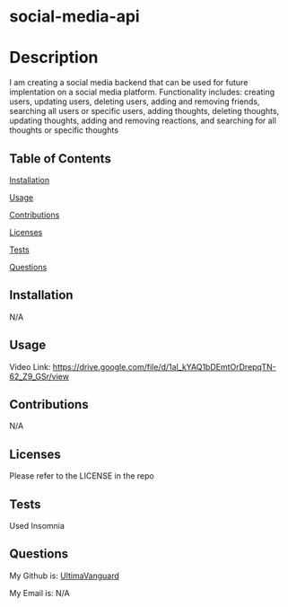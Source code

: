 # social-media-api
  

# Description

  I am creating a social media backend that can be used for future implentation on a social media platform. Functionality includes: creating users, updating users, deleting users, adding and removing friends, searching all users or specific users, adding thoughts, deleting thoughts, updating thoughts, adding and removing reactions, and searching for all thoughts or specific thoughts

## Table of Contents
  [Installation](#installation)

  [Usage](#usage)

  [Contributions](#contributions)

  [Licenses](#licenses)

  [Tests](#tests)

  [Questions](#questions)
  
## Installation
  
  N/A
  
## Usage
  
  Video Link: https://drive.google.com/file/d/1al_kYAQ1bDEmtOrDrepqTN-62_Z9_GSr/view
  
## Contributions
  
  N/A
  
## Licenses
  
  Please refer to the LICENSE in the repo

## Tests

  Used Insomnia

## Questions

  My Github is: [UltimaVanguard](https://github.com/UltimaVanguard)

  My Email is: N/A